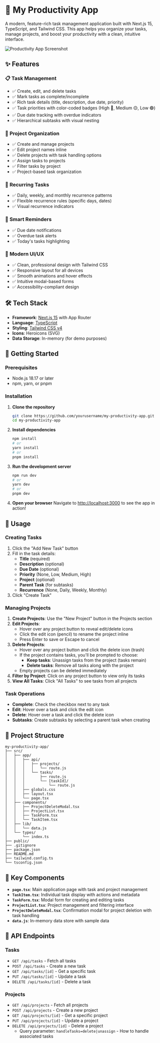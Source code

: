 # 🚀 My Productivity App

A modern, feature-rich task management application built with Next.js 15, TypeScript, and Tailwind CSS. This app helps you organize your tasks, manage projects, and boost your productivity with a clean, intuitive interface.

![Productivity App Screenshot](https://via.placeholder.com/800x400/3B82F6/FFFFFF?text=My+Productivity+App)

## ✨ Features

### 📋 **Task Management**

- ✅ Create, edit, and delete tasks
- ✅ Mark tasks as complete/incomplete
- ✅ Rich task details (title, description, due date, priority)
- ✅ Task priorities with color-coded badges (High 🔴, Medium 🟡, Low 🟢)
- ✅ Due date tracking with overdue indicators
- ✅ Hierarchical subtasks with visual nesting

### 📁 **Project Organization**

- ✅ Create and manage projects
- ✅ Edit project names inline
- ✅ Delete projects with task handling options
- ✅ Assign tasks to projects
- ✅ Filter tasks by project
- ✅ Project-based task organization

### 🔄 **Recurring Tasks**

- ✅ Daily, weekly, and monthly recurrence patterns
- ✅ Flexible recurrence rules (specific days, dates)
- ✅ Visual recurrence indicators

### 🔔 **Smart Reminders**

- ✅ Due date notifications
- ✅ Overdue task alerts
- ✅ Today's tasks highlighting

### 🎨 **Modern UI/UX**

- ✅ Clean, professional design with Tailwind CSS
- ✅ Responsive layout for all devices
- ✅ Smooth animations and hover effects
- ✅ Intuitive modal-based forms
- ✅ Accessibility-compliant design

## 🛠️ Tech Stack

- **Framework**: [Next.js 15](https://nextjs.org/) with App Router
- **Language**: [TypeScript](https://www.typescriptlang.org/)
- **Styling**: [Tailwind CSS v4](https://tailwindcss.com/)
- **Icons**: Heroicons (SVG)
- **Data Storage**: In-memory (for demo purposes)

## 🚀 Getting Started

### Prerequisites

- Node.js 18.17 or later
- npm, yarn, or pnpm

### Installation

1. **Clone the repository**

   ```bash
   git clone https://github.com/yourusername/my-productivity-app.git
   cd my-productivity-app
   ```

2. **Install dependencies**

   ```bash
   npm install
   # or
   yarn install
   # or
   pnpm install
   ```

3. **Run the development server**

   ```bash
   npm run dev
   # or
   yarn dev
   # or
   pnpm dev
   ```

4. **Open your browser**
   Navigate to [http://localhost:3000](http://localhost:3000) to see the app in action!

## 📖 Usage

### Creating Tasks

1. Click the "Add New Task" button
2. Fill in the task details:
   - **Title** (required)
   - **Description** (optional)
   - **Due Date** (optional)
   - **Priority** (None, Low, Medium, High)
   - **Project** (optional)
   - **Parent Task** (for subtasks)
   - **Recurrence** (None, Daily, Weekly, Monthly)
3. Click "Create Task"

### Managing Projects

1. **Create Projects**: Use the "New Project" button in the Projects section
2. **Edit Projects**:
   - Hover over any project button to reveal edit/delete icons
   - Click the edit icon (pencil) to rename the project inline
   - Press Enter to save or Escape to cancel
3. **Delete Projects**:
   - Hover over any project button and click the delete icon (trash)
   - If the project contains tasks, you'll be prompted to choose:
     - **Keep tasks**: Unassign tasks from the project (tasks remain)
     - **Delete tasks**: Remove all tasks along with the project
   - Empty projects can be deleted immediately
4. **Filter by Project**: Click on any project button to view only its tasks
5. **View All Tasks**: Click "All Tasks" to see tasks from all projects

### Task Operations

- **Complete**: Check the checkbox next to any task
- **Edit**: Hover over a task and click the edit icon
- **Delete**: Hover over a task and click the delete icon
- **Subtasks**: Create subtasks by selecting a parent task when creating

## 📁 Project Structure

```
my-productivity-app/
├── src/
│   ├── app/
│   │   ├── api/
│   │   │   ├── projects/
│   │   │   │   └── route.js
│   │   │   └── tasks/
│   │   │       ├── route.js
│   │   │       └── [taskId]/
│   │   │           └── route.js
│   │   ├── globals.css
│   │   ├── layout.tsx
│   │   └── page.tsx
│   ├── components/
│   │   ├── ProjectDeleteModal.tsx
│   │   ├── ProjectList.tsx
│   │   ├── TaskForm.tsx
│   │   └── TaskItem.tsx
│   ├── lib/
│   │   └── data.js
│   └── types/
│       └── index.ts
├── public/
├── .gitignore
├── package.json
├── README.md
├── tailwind.config.ts
└── tsconfig.json
```

## 🎯 Key Components

- **`page.tsx`**: Main application page with task and project management
- **`TaskItem.tsx`**: Individual task display with actions and metadata
- **`TaskForm.tsx`**: Modal form for creating and editing tasks
- **`ProjectList.tsx`**: Project management and filtering interface
- **`ProjectDeleteModal.tsx`**: Confirmation modal for project deletion with task handling
- **`data.js`**: In-memory data store with sample data

## 🔧 API Endpoints

### Tasks

- `GET /api/tasks` - Fetch all tasks
- `POST /api/tasks` - Create a new task
- `GET /api/tasks/[id]` - Get a specific task
- `PUT /api/tasks/[id]` - Update a task
- `DELETE /api/tasks/[id]` - Delete a task

### Projects

- `GET /api/projects` - Fetch all projects
- `POST /api/projects` - Create a new project
- `GET /api/projects/[id]` - Get a specific project
- `PUT /api/projects/[id]` - Update a project
- `DELETE /api/projects/[id]` - Delete a project
  - Query parameter: `handleTasks=delete|unassign` - How to handle associated tasks
